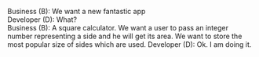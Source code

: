 Business (B): We want a new fantastic app <br>
Developer (D): What? <br>
Business (B): A square calculator. We want a user to pass an integer number representing a side and he will get its area. We want to store the most popular size of sides which are used.
Developer (D): Ok. I am doing it.